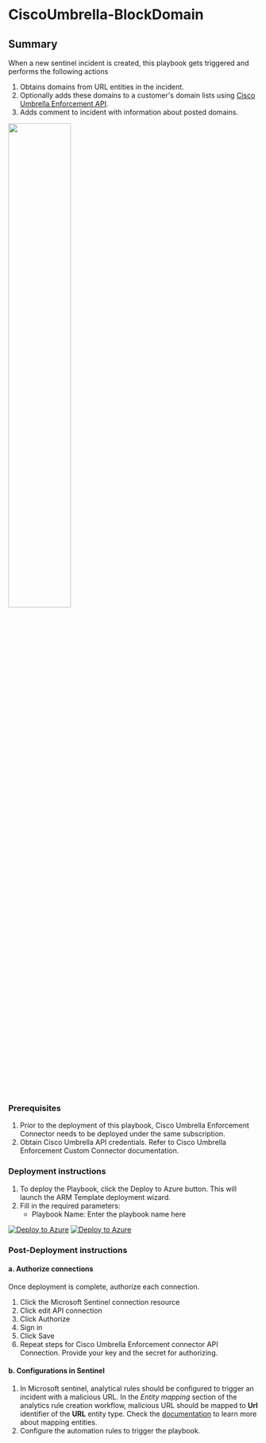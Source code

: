 # CiscoUmbrella-BlockDomain

## Summary

When a new sentinel incident is created, this playbook gets triggered and performs the following actions

1. Obtains domains from URL entities in the incident.
2. Optionally adds these domains to a customer's domain lists using [Cisco Umbrella Enforcement API](https://developer.cisco.com/docs/cloud-security/#!enforcement-overview/overview).
3. Adds comment to incident with information about posted domains.

<img src="./playbook_screenshot.png" width="50%"/><br>

### Prerequisites

1. Prior to the deployment of this playbook, Cisco Umbrella Enforcement Connector needs to be deployed under the same subscription.
2. Obtain Cisco Umbrella API credentials. Refer to Cisco Umbrella Enforcement Custom Connector documentation.

### Deployment instructions

1. To deploy the Playbook, click the Deploy to Azure button. This will launch the ARM Template deployment wizard.
2. Fill in the required parameters:
    * Playbook Name: Enter the playbook name here

[![Deploy to Azure](https://aka.ms/deploytoazurebutton)](https://portal.azure.com/#create/Microsoft.Template/uri/https%3A%2F%2Fraw.githubusercontent.com%2FAzure%2FAzure-Sentinel%2Fmaster%2FSolutions%2FCiscoUmbrella%2FPlaybooksk%2FPlaybooks%2FCiscoUmbrella-BlockDomain%2Fazuredeploy.json) [![Deploy to Azure](https://aka.ms/deploytoazuregovbutton)](https://portal.azure.us/#create/Microsoft.Template/uri/https%3A%2F%2Fraw.githubusercontent.com%2FAzure%2FAzure-Sentinel%2Fmaster%2FSolutions%2FCiscoUmbrella%2FPlaybooks%2FPlaybooks%2FCiscoUmbrella-BlockDomain%2Fazuredeploy.json)

### Post-Deployment instructions

#### a. Authorize connections

Once deployment is complete, authorize each connection.

1. Click the Microsoft Sentinel connection resource
2. Click edit API connection
3. Click Authorize
4. Sign in
5. Click Save
6. Repeat steps for Cisco Umbrella Enforcement connector API Connection. Provide your key and the secret for authorizing.

#### b. Configurations in Sentinel

1. In Microsoft sentinel, analytical rules should be configured to trigger an incident with a malicious URL. In the *Entity mapping* section of the analytics rule creation workflow, malicious URL should be mapped to **Url** identifier of the **URL** entity type. Check the [documentation](https://docs.microsoft.com/azure/sentinel/map-data-fields-to-entities) to learn more about mapping entities.
2. Configure the automation rules to trigger the playbook.
